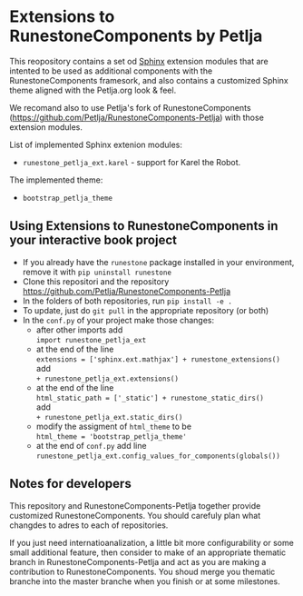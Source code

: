 # Extensions to RunestoneComponents by Petlja

This reopository contains a set od [Sphinx](http://www.sphinx-doc.org) extension modules that are intented to be used as additional components with the RunestoneComponents framesork, and also contains a customized Sphinx theme aligned with the Petlja.org look & feel.

We recomand also to use Petlja's fork of RunestoneComponents (https://github.com/Petlja/RunestoneComponents-Petlja) with those extension modules. 

List of implemented Sphinx extenion modules:
- `runestone_petlja_ext.karel` - support for Karel the Robot.

The implemented theme:
- `bootstrap_petlja_theme`

## Using Extensions to RunestoneComponents in your interactive book project

- If you already have the `runestone` package installed in your environment, remove it with `pip uninstall runestone`
- Clone this repositori and the repository https://github.com/Petlja/RunestoneComponents-Petlja 
- In the folders of both repositories, run `pip install -e .` 
- To update, just do `git pull` in the appropriate repository (or both)
- In the `conf.py` of your project make those changes:
    - after other imports add  
      `import runestone_petlja_ext`
    - at the end of the line  
      `extensions = ['sphinx.ext.mathjax'] + runestone_extensions()`  
      add  
      `+ runestone_petlja_ext.extensions()`  
    - at the end of the line  
      `html_static_path = ['_static'] + runestone_static_dirs()`  
      add  
      `+ runestone_petlja_ext.static_dirs()`  
    - modify the assigment of `html_theme` to be  
      `html_theme = 'bootstrap_petlja_theme'` 
    - at the end of `conf.py` add line 
    `runestone_petlja_ext.config_values_for_components(globals())`

## Notes for developers

This repository and RunestoneComponents-Petlja together provide customized RunestoneComponents. You should carefuly plan what changdes to adres to each of repositories.

If you just need internatioanalization, a little bit more configurability or some small additional feature, then consider to make of an appropriate thematic branch in RunestoneComponents-Petlja and act as you are making a contribution to RunestoneComponents. You shoud merge you thematic branche into the master branche when you finish or at some milestones.


